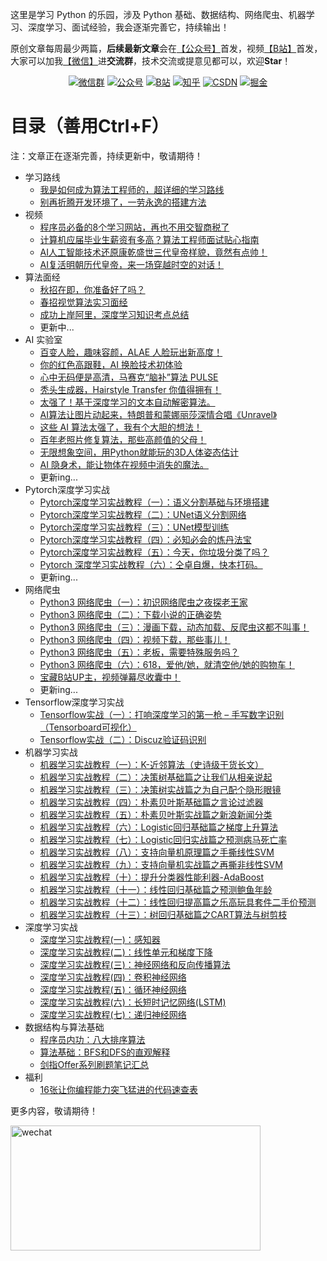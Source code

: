 这里是学习 Python 的乐园，涉及 Python 基础、数据结构、网络爬虫、机器学习、深度学习、面试经验，我会逐渐完善它，持续输出！

原创文章每周最少两篇，**后续最新文章**会在[【公众号】](https://cuijiahua.com/wp-content/uploads/2020/05/gzh-w.jpg)首发，视频[【B站】](https://space.bilibili.com/331507846)首发，大家可以加我[【微信】](https://cuijiahua.com/wp-content/uploads/2020/05/gzh-w.jpg)进**交流群**，技术交流或提意见都可以，欢迎**Star**！

<p align="center">
  <a href="https://cuijiahua.com/wp-content/uploads/2020/05/gzh-w.jpg" target="_blank"><img src="https://img.shields.io/badge/weChat-微信群-blue.svg" alt="微信群"></a>
  <a href="https://cuijiahua.com/wp-content/uploads/2020/05/gzh-w.jpg" target="_blank"><img src="https://img.shields.io/badge/%E5%85%AC%E4%BC%97%E5%8F%B7-Jack%20Cui-lightgrey.svg" alt="公众号"></a>
  <a href="https://space.bilibili.com/331507846"><img src="https://img.shields.io/badge/bilibili-哔哩哔哩-critical" alt="B站"></a>
  <a href="https://www.zhihu.com/people/Jack--Cui" target="_blank"><img src="https://img.shields.io/badge/zhihu-知乎-informational" alt="知乎"></a>
  <a href="https://blog.csdn.net/c406495762" target="_blank"><img src="https://img.shields.io/badge/csdn-CSDN-red.svg" alt="CSDN"></a>
  <a href="https://juejin.im/user/5ea2ca74e51d4546b50d5f9f" target="_blank"><img src="https://img.shields.io/badge/juejin-掘金-blue.svg" alt="掘金"></a>
</p>

# 目录（善用Ctrl+F）

注：文章正在逐渐完善，持续更新中，敬请期待！
* 学习路线
  * [我是如何成为算法工程师的，超详细的学习路线](https://mp.weixin.qq.com/s/xUaFSdIMRI11agwwUUK2oA)
  * [别再折腾开发环境了，一劳永逸的搭建方法](https://mp.weixin.qq.com/s/ghKGVutz9RQ4fMGJDHWtww)
* 视频
  * [程序员必备的8个学习网站，再也不用交智商税了](https://www.bilibili.com/video/BV1oC4y147S2)
  * [计算机应届毕业生薪资有多高？算法工程师面试贴心指南](https://www.bilibili.com/video/BV1DZ4y1T7oq)
  * [AI人工智能技术还原康乾盛世三代皇帝样貌，竟然有点帅！](https://www.bilibili.com/video/BV1pV411S7ke)
  * [AI复活明朝历代皇帝，来一场穿越时空的对话！](https://www.bilibili.com/video/BV1B54y1R7nD)
* 算法面经
  * [秋招在即，你准备好了吗？](https://mp.weixin.qq.com/s/tSnqXI2h_R5Ag34T0h-zZg)
  * [春招视觉算法实习面经](https://cuijiahua.com/blog/2019/11/life-52.html)
  * [成功上岸阿里，深度学习知识考点总结](https://mp.weixin.qq.com/s/5LbcPsffKr_1qCEWlTrgRQ)
  * 更新中...
* AI 实验室
  * [百变人脸，趣味容颜，ALAE 人脸玩出新高度！](https://mp.weixin.qq.com/s/9C8OY7bchZNfqUCFSFuhjQ)
  * [你的红色高跟鞋，AI 换脸技术初体验](https://mp.weixin.qq.com/s/5kIN2Da-Bw-furkG-_N9nA)
  * [心中无码便是高清，马赛克“脑补”算法 PULSE](https://mp.weixin.qq.com/s/T5LHHHgxwwZLn7RI3u3T3Q)
  * [秃头生成器，Hairstyle Transfer 你值得拥有！](https://mp.weixin.qq.com/s/3rmChrBmXGLiPvp14Vo-Fg)
  * [太强了！基于深度学习的文本自动解密算法。](https://mp.weixin.qq.com/s/weQ4cjblwQF9JDZ9vbzYMg)
  * [AI算法让图片动起来，特朗普和蒙娜丽莎深情合唱《Unravel》](https://mp.weixin.qq.com/s/CyWyrVvWs3-iFKOUdDg0pQ)
  * [这些 AI 算法太强了，我有个大胆的想法！](https://mp.weixin.qq.com/s/6AP_Dl4T75lkviPAOJyHDA)
  * [百年老照片修复算法，那些高颜值的父母！](https://mp.weixin.qq.com/s/hsMppcLioJbXSZ2ZL8bnug)
  * [无限想象空间，用Python就能玩的3D人体姿态估计](https://mp.weixin.qq.com/s/efqdGCLni1P1UBDZmXDvSA)
  * [AI 隐身术，能让物体在视频中消失的魔法。](https://mp.weixin.qq.com/s/2ce_joHpAannpwfP8l-YkA)
  * 更新ing...
* Pytorch深度学习实战
  * [Pytorch深度学习实战教程（一）：语义分割基础与环境搭建](https://mp.weixin.qq.com/s/KI-9z7FBjfoWfZK3PEPXJA)
  * [Pytorch深度学习实战教程（二）：UNet语义分割网络](https://mp.weixin.qq.com/s/6tZVUbyEjLVewM8vGK9Zhw)
  * [Pytorch深度学习实战教程（三）：UNet模型训练](https://mp.weixin.qq.com/s/7FY77k3xtK-UyfoXpFXgBQ)
  * [Pytorch深度学习实战教程（四）：必知必会的炼丹法宝](https://mp.weixin.qq.com/s/RhvCeesbzAQmK0yv8D6LjQ)
  * [Pytorch深度学习实战教程（五）：今天，你垃圾分类了吗？](https://mp.weixin.qq.com/s/Yt2M-cjLdRgOowNNm2Ll8Q)
  * [Pytorch 深度学习实战教程（六）：仝卓自爆，快本打码。](https://mp.weixin.qq.com/s/za4DsGMcLZYCbTir9QFPKQ)
  * 更新ing...
* 网络爬虫
  * [Python3 网络爬虫（一）：初识网络爬虫之夜探老王家](https://mp.weixin.qq.com/s/1rcq9RQYuAuHFg1w1j8HXg)
  * [Python3 网络爬虫（二）：下载小说的正确姿势](https://mp.weixin.qq.com/s/5e2_r0QXUISVp9GdDsqbzg)
  * [Python3 网络爬虫（三）：漫画下载，动态加载、反爬虫这都不叫事！](https://mp.weixin.qq.com/s/wyS-OP04K3Vs9arSelRlyA)
  * [Python3 网络爬虫（四）：视频下载，那些事儿！](https://mp.weixin.qq.com/s/_geNA6Dwo4kx25X7trJzlg)
  * [Python3 网络爬虫（五）：老板，需要特殊服务吗？](https://mp.weixin.qq.com/s/PPTSnIHV71b-wB3oRiYnIA)
  * [Python3 网络爬虫（六）：618，爱他/她，就清空他/她的购物车！](https://mp.weixin.qq.com/s/lXXDfzyLVrf3f-aqJN1C3A)
  * [宝藏B站UP主，视频弹幕尽收囊中！](https://mp.weixin.qq.com/s/aWratg1j9RBAjIghoY66yQ)
  * 更新ing...
* Tensorflow深度学习实战
  * [Tensorflow实战（一）：打响深度学习的第一枪 – 手写数字识别（Tensorboard可视化）](https://cuijiahua.com/blog/2018/01/dl_4.html)
  * [Tensorflow实战（二）：Discuz验证码识别](https://cuijiahua.com/blog/2018/01/dl_5.html)
* 机器学习实战
  * [机器学习实战教程（一）：K-近邻算法（史诗级干货长文）](https://cuijiahua.com/blog/2017/11/ml_1_knn.html)
  * [机器学习实战教程（二）：决策树基础篇之让我们从相亲说起](https://cuijiahua.com/blog/2017/11/ml_2_decision_tree_1.html)
  * [机器学习实战教程（三）：决策树实战篇之为自己配个隐形眼镜](https://cuijiahua.com/blog/2017/11/ml_3_decision_tree_2.html)
  * [机器学习实战教程（四）：朴素贝叶斯基础篇之言论过滤器](https://cuijiahua.com/blog/2017/11/ml_4_bayes_1.html)
  * [机器学习实战教程（五）：朴素贝叶斯实战篇之新浪新闻分类](https://cuijiahua.com/blog/2017/11/ml_5_bayes_2.html)
  * [机器学习实战教程（六）：Logistic回归基础篇之梯度上升算法](https://cuijiahua.com/blog/2017/11/ml_6_logistic_1.html)
  * [机器学习实战教程（七）：Logistic回归实战篇之预测病马死亡率](https://cuijiahua.com/blog/2017/11/ml_7_logistic_2.html)
  * [机器学习实战教程（八）：支持向量机原理篇之手撕线性SVM](https://cuijiahua.com/blog/2017/11/ml_8_svm_1.html)
  * [机器学习实战教程（九）：支持向量机实战篇之再撕非线性SVM](https://cuijiahua.com/blog/2017/11/ml_9_svm_2.html)
  * [机器学习实战教程（十）：提升分类器性能利器-AdaBoost](https://cuijiahua.com/blog/2017/11/ml_10_adaboost.html)
  * [机器学习实战教程（十一）：线性回归基础篇之预测鲍鱼年龄](https://cuijiahua.com/blog/2017/11/ml_11_regression_1.html)
  * [机器学习实战教程（十二）：线性回归提高篇之乐高玩具套件二手价预测](https://cuijiahua.com/blog/2017/12/ml_12_regression_2.html)
  * [机器学习实战教程（十三）：树回归基础篇之CART算法与树剪枝](https://cuijiahua.com/blog/2017/12/ml_13_regtree_1.html)
* 深度学习实战
  * [深度学习实战教程(一)：感知器](https://cuijiahua.com/blog/2018/10/dl-7.html)
  * [深度学习实战教程(二)：线性单元和梯度下降](https://cuijiahua.com/blog/2018/11/dl-8.html)
  * [深度学习实战教程(三)：神经网络和反向传播算法](https://cuijiahua.com/blog/2018/11/dl-9.html)
  * [深度学习实战教程(四)：卷积神经网络](https://cuijiahua.com/blog/2018/12/dl-10.html)
  * [深度学习实战教程(五)：循环神经网络](https://cuijiahua.com/blog/2018/12/dl-11.html)
  * [深度学习实战教程(六)：长短时记忆网络(LSTM)](https://cuijiahua.com/blog/2019/01/dl-12.html)
  * [深度学习实战教程(七)：递归神经网络](https://cuijiahua.com/blog/2019/02/dl-13.html)
* 数据结构与算法基础
  * [程序员内功：八大排序算法](https://cuijiahua.com/blog/2018/01/alogrithm_9.html)
  * [算法基础：BFS和DFS的直观解释](https://cuijiahua.com/blog/2018/01/alogrithm_10.html)
  * [剑指Offer系列刷题笔记汇总](https://cuijiahua.com/blog/2018/02/basis_67.html)
* 福利
  * [16张让你编程能力突飞猛进的代码速查表](https://mp.weixin.qq.com/s/Lz0JbKTiiRlBtiMBZ-7cnA)

更多内容，敬请期待！

<a name="微信"></a>  <a name="公众号"></a>

<img src="https://ftp.bmp.ovh/imgs/2020/07/112254f0199e3d4f.jpg" alt="wechat" width="400" height="200" align="bottom" />
